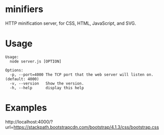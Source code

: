 # minifiers
HTTP minification server, for CSS, HTML, JavaScript, and SVG.

# Usage
```
Usage:
  node server.js [OPTION]

Options:
  -p, --port=4000 The TCP port that the web server will listen on. (default: 4000)
  -v, --version   Show the version.
  -h, --help      display this help
```

# Examples

http://localhost:4000/?url=https://stackpath.bootstrapcdn.com/bootstrap/4.1.3/css/bootstrap.css
